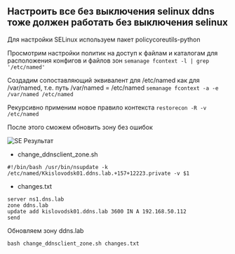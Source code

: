 Настроить все без выключения selinux ddns тоже должен работать без выключения selinux
---------------------
Для настройки SELinux используем пакет policycoreutils-python

Просмотрим настройки политик на доступ к файлам и каталогам для расположения конфигов и файлов зон
`semanage fcontext -l | grep '/etc/named'` 

Cоздадим сопоставляющий эквивалент для /etc/named как для /var/named, т.е. путь /var/named = /etc/named
`semanage fcontext -a -e /var/named /etc/named`

Рекурсивно применим новое правило контекста
`restorecon -R -v /etc/named`

После этого сможем обновить зону без ошибок

![SE Результат](https://github.com/kyourselfer/OTUS_LinuxAdmin201804/blob/master/lesson13_dns/1/se.gif)

* change_ddnsclient_zone.sh

`#!/bin/bash
/usr/bin/nsupdate -k /etc/named/Kkislovodsk01.ddns.lab.+157+12223.private -v $1`

* changes.txt
```
server ns1.dns.lab
zone ddns.lab
update add kislovodsk01.ddns.lab 3600 IN A 192.168.50.112
send
```

Обновляем зону ddns.lab
```
bash change_ddnsclient_zone.sh changes.txt
```
